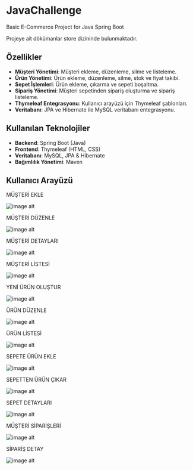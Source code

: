 # JavaChallenge
Basic E-Commerce Project for Java Spring Boot

Projeye ait dökümanlar store dizininde bulunmaktadır.

## Özellikler

- **Müşteri Yönetimi**: Müşteri ekleme, düzenleme, silme ve listeleme.
- **Ürün Yönetimi**: Ürün ekleme, düzenleme, silme, stok ve fiyat takibi.
- **Sepet İşlemleri**: Ürün ekleme, çıkarma ve sepeti boşaltma.
- **Sipariş Yönetimi**: Müşteri sepetinden sipariş oluşturma ve sipariş listeleme.
- **Thymeleaf Entegrasyonu**: Kullanıcı arayüzü için Thymeleaf şablonları.
- **Veritabanı**: JPA ve Hibernate ile MySQL veritabanı entegrasyonu.

## Kullanılan Teknolojiler

- **Backend**: Spring Boot (Java)
- **Frontend**: Thymeleaf (HTML, CSS)
- **Veritabanı**: MySQL, JPA & Hibernate
- **Bağımlılık Yönetimi**: Maven

## Kullanıcı Arayüzü

MÜŞTERİ EKLE

![image alt](https://github.com/suleymanoruc01/JavaChallenge/blob/95233139d139a98d87f0140564a4b9424ad55840/images/1.png)

MÜŞTERİ DÜZENLE

![image alt](https://github.com/suleymanoruc01/JavaChallenge/blob/95233139d139a98d87f0140564a4b9424ad55840/images/2.png)

MÜŞTERİ DETAYLARI

![image alt](https://github.com/suleymanoruc01/JavaChallenge/blob/95233139d139a98d87f0140564a4b9424ad55840/images/3.png)

MÜŞTERİ LİSTESİ

![image alt](https://github.com/suleymanoruc01/JavaChallenge/blob/95233139d139a98d87f0140564a4b9424ad55840/images/4.png)

YENİ ÜRÜN OLUŞTUR

![image alt](https://github.com/suleymanoruc01/JavaChallenge/blob/95233139d139a98d87f0140564a4b9424ad55840/images/5.png)

ÜRÜN DÜZENLE

![image alt](https://github.com/suleymanoruc01/JavaChallenge/blob/95233139d139a98d87f0140564a4b9424ad55840/images/6.png)

ÜRÜN LİSTESİ

![image alt](https://github.com/suleymanoruc01/JavaChallenge/blob/95233139d139a98d87f0140564a4b9424ad55840/images/7.png)

SEPETE ÜRÜN EKLE

![image alt](https://github.com/suleymanoruc01/JavaChallenge/blob/95233139d139a98d87f0140564a4b9424ad55840/images/8.png)

SEPETTEN ÜRÜN ÇIKAR

![image alt](https://github.com/suleymanoruc01/JavaChallenge/blob/95233139d139a98d87f0140564a4b9424ad55840/images/9.png)

SEPET DETAYLARI

![image alt](https://github.com/suleymanoruc01/JavaChallenge/blob/95233139d139a98d87f0140564a4b9424ad55840/images/10.png)

MÜŞTERİ SİPARİŞLERİ

![image alt](https://github.com/suleymanoruc01/JavaChallenge/blob/95233139d139a98d87f0140564a4b9424ad55840/images/11.png)

SİPARİŞ DETAY

![image alt](https://github.com/suleymanoruc01/JavaChallenge/blob/95233139d139a98d87f0140564a4b9424ad55840/images/12.png)
